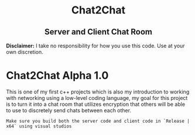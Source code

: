 <h1 align="center">Chat2Chat</h1>
<h2 align="center">Server and Client Chat Room</h2>

**Disclaimer:** I take no responsibility for how you use this code. Use at your own discretion.

# Chat2Chat Alpha 1.0
This is one of my first c++ projects which is also my introduction to working with networking using a low-level coding language, my goal for this project is to turn it into a chat room that utilizes encryption
that others will be able to use to discretely send chats between each other.
```
Make sure you build both the server code and client code in `Release | x64` using visual studios
  ```
  
